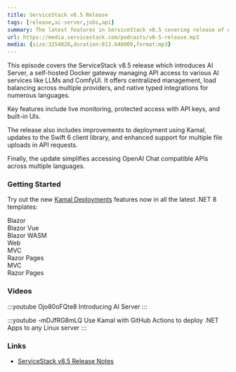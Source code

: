```yaml
---
title: ServiceStack v8.5 Release
tags: [release,ai-server,jobs,api]
summary: The latest features in ServiceStack v8.5 covering release of AI Server and Kamal Deployments and more!
url: https://media.servicestack.com/podcasts/v8-5-release.mp3
media: {size:3254828,duration:813.648000,format:mp3}
---
```


This episode covers the ServiceStack v8.5 release which introduces AI Server, a self-hosted Docker gateway 
managing API access to various AI services like LLMs and ComfyUI. It offers centralized management, load balancing 
across multiple providers, and native typed integrations for numerous languages. 

Key features include live monitoring, protected access with API keys, and built-in UIs. 

The release also includes improvements to deployment using Kamal, updates to the Swift 6 client library, 
and enhanced support for multiple file uploads in API requests. 

Finally, the update simplifies accessing OpenAI Chat compatible APIs across multiple languages.

### Getting Started

Try out the new [Kamal Deployments](/posts/kamal-deployments) features now in all the latest .NET 8 templates:

<project-creator v-slot="x">
    <project-template :name="x.text" repo="NetCoreTemplates/blazor" :tags="['tailwind']">
        <div class="mb-3 text-xl font-medium text-gray-700 dark:text-gray-200">Blazor</div>
        <template #icon>
            <img class='w-12 h-12' src="/img/svgs/blazor.svg">
        </template>
    </project-template>
    <project-template :name="x.text" repo="NetCoreTemplates/blazor-vue" :tags="['tailwind']">
        <div class="mb-3 text-xl font-medium text-gray-700 dark:text-gray-200">Blazor Vue</div>
        <template #icon>
            <img class='w-12 h-12' src="/img/svgs/blazor.svg">
        </template>
    </project-template>
    <project-template :name="x.text" repo="NetCoreTemplates/blazor-wasm" :tags="['tailwind']">
        <div class="mb-3 text-xl font-medium text-gray-700 dark:text-gray-200">Blazor WASM</div>
        <template #icon>
            <img class='w-12 h-12' src="/img/svgs/blazor.svg">
        </template>
    </project-template>
    <project-template :name="x.text" repo="NetCoreTemplates/web" :tags="['empty']">
        <div class="mb-3 text-xl font-medium text-gray-700 dark:text-gray-200">Web</div>
        <template #icon>
            <img class='w-12 h-12' src="/img/svgs/servicestack-indigo.svg">
        </template>
    </project-template>
    <project-template :name="x.text" repo="NetCoreTemplates/mvc" :tags="['tailwind']">
        <div class="mb-3 text-xl font-medium text-gray-700 dark:text-gray-200">MVC</div>
        <template #icon>
            <img class='w-12 h-12' src="/img/svgs/windows.svg">
        </template>
    </project-template>
    <project-template :name="x.text" repo="NetCoreTemplates/razor" :tags="['tailwind']">
        <div class="mb-3 text-xl font-medium text-gray-700 dark:text-gray-200">Razor Pages</div>
        <template #icon>
            <img class='w-12 h-12' src="/img/svgs/razor.svg">
        </template>
    </project-template>
    <project-template :name="x.text" repo="NetCoreTemplates/mvc-bootstrap" :tags="['bootstrap']">
        <div class="mb-3 text-xl font-medium text-gray-700 dark:text-gray-200">MVC</div>
        <template #icon>
            <img class='w-12 h-12' src="/img/svgs/windows.svg">
        </template>
    </project-template>
    <project-template :name="x.text" repo="NetCoreTemplates/razor-bootstrap" :tags="['bootstrap']">
        <div class="mb-3 text-xl font-medium text-gray-700 dark:text-gray-200">Razor Pages</div>
        <template #icon>
            <img class='w-12 h-12' src="/img/svgs/razor.svg">
        </template>
    </project-template>
</project-creator>

### Videos

:::youtube Ojo80oFQte8
Introducing AI Server
:::

:::youtube -mDJfRG8mLQ
Use Kamal with GitHub Actions to deploy .NET Apps to any Linux server
:::

### Links

- [ServiceStack v8.5 Release Notes](https://docs.servicestack.net/releases/v8_05)
